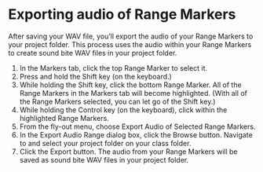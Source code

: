 # Exporting audio of Range Markers

After saving your WAV file, you’ll export the audio of your Range Markers to your project folder. This process uses the audio within your Range Markers to create sound bite WAV files in your project folder.

1. In the Markers tab, click the top Range Marker to select it. 
2. Press and hold the Shift key (on the keyboard.)
3. While holding the Shift key, click the bottom Range Marker. All of the Range Markers in the Markers tab will become highlighted. (With all of the Range Markers selected, you can let go of the Shift key.)
4. While holding the Control key (on the keyboard), click within the highlighted Range Markers.
5. From the fly-out menu, choose Export Audio of Selected Range Markers. 
6. In the Export Audio Range dialog box, click the Browse button. Navigate to and select your project folder on your class folder.
7. Click the Export button. The audio from your Range Markers will be saved as sound bite WAV files in your project folder.